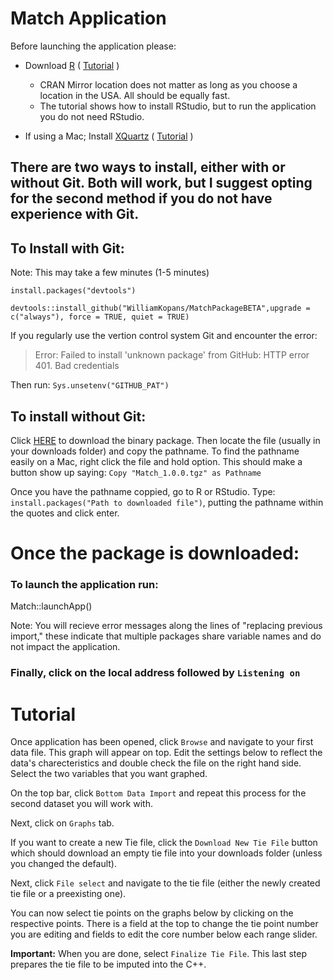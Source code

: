 # Match Application

Before launching the application please:


- Download [R](https://cran.r-project.org/mirrors.html)  ( [Tutorial](https://youtu.be/cX532N_XLIs) )
    - CRAN Mirror location does not matter as long as you choose a location in the USA. All should be equally fast.
    - The tutorial shows how to install RStudio, but to run the application you do not need RStudio.
    
- If using a Mac; Install [XQuartz](https://www.xquartz.org/) ( [Tutorial](https://youtu.be/020jEnon8FA?t=175) )
    
    
    

## There are two ways to install, either with or without Git. Both will work, but I suggest opting for the second method if you do not have experience with Git.


## To Install with Git:
Note: This may take a few minutes (1-5 minutes)

`install.packages("devtools")`

`devtools::install_github("WilliamKopans/MatchPackageBETA",upgrade = c("always"), force = TRUE, quiet = TRUE)`


If you regularly use the vertion control system Git and encounter the error:
> Error: Failed to install 'unknown package' from GitHub:
  HTTP error 401.
  Bad credentials
  
Then run: ``Sys.unsetenv("GITHUB_PAT")``

## To install without Git:

Click [HERE](https://github.com/WilliamKopans/MatchPackageBETA/blob/main/Match_1.0.0.tgz?raw=true) to download the binary package. Then locate the file (usually in your downloads folder) and copy the pathname. To find the pathname easily on a Mac, right click the file and hold option. This should make a button show up saying: `Copy "Match_1.0.0.tgz" as Pathname`

Once you have the pathname coppied, go to R or RStudio. Type: `install.packages("Path to downloaded file")`, putting the pathname within the quotes and click enter.

# Once the package is downloaded:
### To launch the application run:

Match::launchApp()

Note: You will recieve error messages along the lines of "replacing previous import," these indicate that multiple packages share variable names and do not impact the application.
### Finally, click on the local address followed by `Listening on`

# Tutorial
Once application has been opened, click ```Browse``` and navigate to your first data file. This graph will appear on top. Edit the settings below to reflect the data's charecteristics and double check the file on the right hand side. Select the two variables that you want graphed.

On the top bar, click ```Bottom Data Import``` and repeat this process for the second dataset you will work with.

Next, click on ```Graphs``` tab. 

If you want to create a new Tie file, click the ```Download New Tie File``` button which should download an empty tie file into your downloads folder (unless you changed the default). 

Next, click ```File select``` and navigate to the tie file (either the newly created tie file or a preexisting one).

You can now select tie points on the graphs below by clicking on the respective points. There is a field at the top to change the tie point number you are editing and fields to edit the core number below each range slider.

__Important:__ When you are done, select ```Finalize Tie File```. This last step prepares the tie file to be imputed into the C++.
